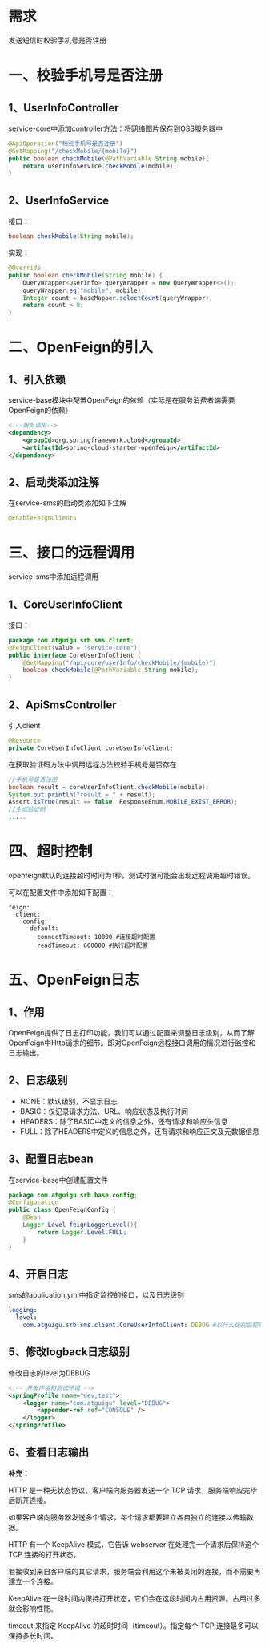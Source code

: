 # 需求

发送短信时校验手机号是否注册

# 一、校验手机号是否注册

## 1、UserInfoController 

service-core中添加controller方法：将网络图片保存到OSS服务器中 

```java
@ApiOperation("校验手机号是否注册")
@GetMapping("/checkMobile/{mobile}")
public boolean checkMobile(@PathVariable String mobile){
    return userInfoService.checkMobile(mobile);
}
```

## 2、UserInfoService

接口： 

```java
boolean checkMobile(String mobile);
```

实现： 

```java
@Override
public boolean checkMobile(String mobile) {
    QueryWrapper<UserInfo> queryWrapper = new QueryWrapper<>();
    queryWrapper.eq("mobile", mobile);
    Integer count = baseMapper.selectCount(queryWrapper);
    return count > 0;
}
```

# 二、OpenFeign的引入 

## 1、引入依赖

service-base模块中配置OpenFeign的依赖（实际是在服务消费者端需要OpenFeign的依赖）

```xml
<!--服务调用-->
<dependency>
    <groupId>org.springframework.cloud</groupId>
    <artifactId>spring-cloud-starter-openfeign</artifactId>
</dependency>
```

## 2、启动类添加注解

在service-sms的启动类添加如下注解 

```java
@EnableFeignClients
```

# 三、接口的远程调用

service-sms中添加远程调用

## 1、CoreUserInfoClient

接口： 

```java
package com.atguigu.srb.sms.client;
@FeignClient(value = "service-core")
public interface CoreUserInfoClient {
    @GetMapping("/api/core/userInfo/checkMobile/{mobile}")
    boolean checkMobile(@PathVariable String mobile);
}
```

## 2、ApiSmsController

引入client 

```java
@Resource
private CoreUserInfoClient coreUserInfoClient;
```

在获取验证码方法中调用远程方法校验手机号是否存在

 

```java
//手机号是否注册
boolean result = coreUserInfoClient.checkMobile(mobile);
System.out.println("result = " + result);
Assert.isTrue(result == false, ResponseEnum.MOBILE_EXIST_ERROR);
//生成验证码
.....
```

# 四、超时控制

openfeign默认的连接超时时间为1秒，测试时很可能会出现远程调用超时错误。

可以在配置文件中添加如下配置： 

```
feign:
  client:
    config:
      default:
        connectTimeout: 10000 #连接超时配置
        readTimeout: 600000 #执行超时配置
```

# 五、OpenFeign日志

## 1、作用

OpenFeign提供了日志打印功能，我们可以通过配置来调整日志级别，从而了解OpenFeign中Http请求的细节。即对OpenFeign远程接口调用的情况进行监控和日志输出。

## 2、日志级别

- NONE：默认级别，不显示日志
- BASIC：仅记录请求方法、URL、响应状态及执行时间
- HEADERS：除了BASIC中定义的信息之外，还有请求和响应头信息
- FULL：除了HEADERS中定义的信息之外，还有请求和响应正文及元数据信息

## 3、配置日志bean

在service-base中创建配置文件 

```java
package com.atguigu.srb.base.config;
@Configuration
public class OpenFeignConfig {
    @Bean
    Logger.Level feignLoggerLevel(){
        return Logger.Level.FULL;
    }
}
```

## 4、开启日志

sms的application.yml中指定监控的接口，以及日志级别

```yaml
logging:
  level:
    com.atguigu.srb.sms.client.CoreUserInfoClient: DEBUG #以什么级别监控哪个接口
```

## 5、修改logback日志级别

修改日志的level为DEBUG

```xml
<!-- 开发环境和测试环境 -->
<springProfile name="dev,test">
    <logger name="com.atguigu" level="DEBUG">
        <appender-ref ref="CONSOLE" />
    </logger>
</springProfile>
```

## 6、查看日志输出

**补充：**

HTTP 是一种无状态协议，客户端向服务器发送一个 TCP 请求，服务端响应完毕后断开连接。

如果客户端向服务器发送多个请求，每个请求都要建立各自独立的连接以传输数据。

HTTP 有一个 KeepAlive 模式，它告诉 webserver 在处理完一个请求后保持这个 TCP 连接的打开状态。

若接收到来自客户端的其它请求，服务端会利用这个未被关闭的连接，而不需要再建立一个连接。

KeepAlive 在一段时间内保持打开状态，它们会在这段时间内占用资源。占用过多就会影响性能。

timeout 来指定 KeepAlive 的超时时间（timeout）。指定每个 TCP 连接最多可以保持多长时间。